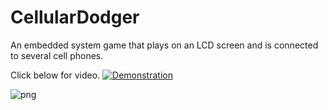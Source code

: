 # CellularDodger

An embedded system game that plays on an LCD screen and is connected to several cell phones.

Click below for video.
[![Demonstration](https://github.com/danialesaid/CellularDodger/blob/master/the_pic.PNG)](https://youtu.be/Ek7ez1i50qI)

![png](https://github.com/danialesaid/CellularDodger/blob/master/IMG-2015.PNG)
